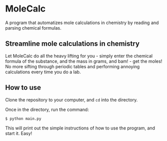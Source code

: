 # MoleCalc
A program that automatizes mole calculations in chemistry by reading and parsing chemical formulas.

## Streamline mole calculations in chemistry
Let MoleCalc do all the heavy lifting for you - simply enter the chemical formula of the substance, and the mass in grams, and bam! - get the moles! No more sifting through periodic tables and performing annoying calculations every time you do a lab.

## How to use
Clone the repository to your computer, and `cd` into the directory.

Once in the directory, run the command:

```bash
$ python main.py
```

This will print out the simple instructions of how to use the program, and start it. Easy!
